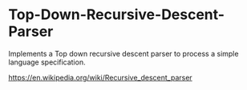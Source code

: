 # Top-Down-Recursive-Descent-Parser

Implements a Top down recursive descent parser to process a simple language specification.

https://en.wikipedia.org/wiki/Recursive_descent_parser
